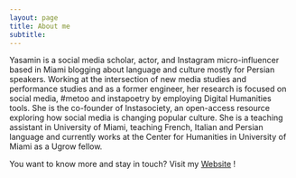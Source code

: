 ```yaml
---
layout: page
title: About me
subtitle: 
---
```



Yasamin is a social media scholar, actor, and Instagram micro-influencer based in Miami blogging about language and culture mostly for Persian speakers. Working at the intersection of new media studies and performance studies and as a former engineer, her research is focused on social media, #metoo and instapoetry by employing Digital Humanities tools. She is the co-founder of Instasociety, an open-access resource exploring how social media is changing popular culture.
She is a teaching assistant in University of Miami, teaching French, Italian and Persian language and currently works at the Center for Humanities in University of Miami as a Ugrow fellow.

You want to know more and stay in touch? Visit my [Website](yasaminrezaei.com) !

